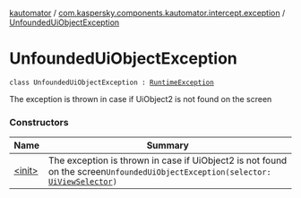 [kautomator](../../index.md) / [com.kaspersky.components.kautomator.intercept.exception](../index.md) / [UnfoundedUiObjectException](./index.md)

# UnfoundedUiObjectException

`class UnfoundedUiObjectException : `[`RuntimeException`](https://kotlinlang.org/api/latest/jvm/stdlib/kotlin/-runtime-exception/index.html)

The exception is thrown in case if UiObject2 is not found on the screen

### Constructors

| Name | Summary |
|---|---|
| [&lt;init&gt;](-init-.md) | The exception is thrown in case if UiObject2 is not found on the screen`UnfoundedUiObjectException(selector: `[`UiViewSelector`](../../com.kaspersky.components.kautomator.component.common.builders/-ui-view-selector/index.md)`)` |
